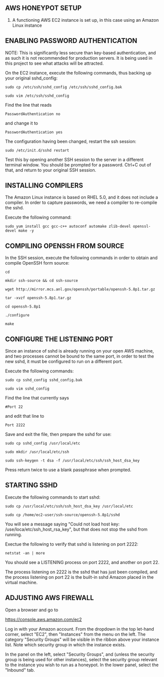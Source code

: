 AWS HONEYPOT SETUP
------------------

1. A functioning AWS EC2 instance is set up, in this case using an Amazon Linux instance

ENABLING PASSWORD AUTHENTICATION
--------------------------------

NOTE: This is significantly less secure than key-based authentication, and as such it is not
recommended for production servers. It is being used in this project to see what attacks will
be attracted.

On the EC2 instance, execute the following commands, thus backing up your original sshd_config:

	sudo cp /etc/ssh/sshd_config /etc/ssh/sshd_config.bak

	sudo vim /etc/ssh/sshd_config

Find the line that reads
	
	PasswordAuthentication no

and change it to 

	PasswordAuthentication yes

The configuration having been changed, restart the ssh session:

	sudo /etc/init.d/sshd restart

Test this by opening another SSH session to the server in a different terminal window. You should be
prompted for a password. Ctrl+C out of that, and return to your original SSH session.

INSTALLING COMPILERS
--------------------

The Amazon Linux instance is based on RHEL 5.0, and it does not include a compiler. In order to capture passwords,
we need a compiler to re-compile the sshd.

Execute the following command:

	sudo yum install gcc gcc-c++ autoconf automake zlib-devel openssl-devel make -y

COMPILING OPENSSH FROM SOURCE
-----------------------------

In the SSH session, execute the following commands in order to obtain and compile OpenSSH form source:

	cd

	mkdir ssh-source && cd ssh-source

	wget http://mirror.mcs.anl.gov/openssh/portable/openssh-5.8p1.tar.gz

	tar -xvzf openssh-5.8p1.tar.gz

	cd openssh-5.8p1

	./configure

	make

CONFIGURE THE LISTENING PORT
----------------------------

Since an instance of sshd is already running on your open AWS machine, and two processes cannot be bound to the same port,
in order to test the new sshd, it must be configured to run on a different port.

Execute the following commands:

	sudo cp sshd_config sshd_config.bak

	sudo vim sshd_config

Find the line that currently says

	#Port 22

and edit that line to

	Port 2222

Save and exit the file, then prepare the sshd for use:

	sudo cp sshd_config /usr/local/etc

	sudo mkdir /usr/local/etc/ssh

	sudo ssh-keygen -t dsa -f /usr/local/etc/ssh/ssh_host_dsa_key

Press return twice to use a blank passphrase when prompted.

STARTING SSHD
-------------

Execute the following commands to start sshd:

	sudo cp /usr/local/etc/ssh/ssh_host_dsa_key /usr/local/etc
	
	sudo cp /home/ec2-user/ssh-source/openssh-5.8p1/sshd

You will see a message saying "Could not load host key: /use/loca/etc/ssh_host_rsa_key", but that does not stop the sshd from
running.

Exectue the following to verify that sshd is listening on port 2222:

	netstat -an | more

You should see a LISTENING process on port 2222, and another on port 22.

The process listening on 2222 is the sshd that has just been compiled, and the process listening on port 22 is the built-in sshd Amazon
placed in the virtual machine.

ADJUSTING AWS FIREWALL
----------------------

Open a browser and go to 

https://console.aws.amazon.com/ec2

Log in with your Amazon account. From the dropdown in the top let-hand corner, select "EC2", then "Instances" from the menu on the left.
The category "Security Groups" will be visible in the ribbon above your instance list. Note which security group in which the instance exists.

In the panel on the left, select "Security Groups", and (unless the security group is being used for other instances), select the security group
relevant to the instance you wish to run as a honeypot. In the lower panel, select the "Inbound" tab. 
